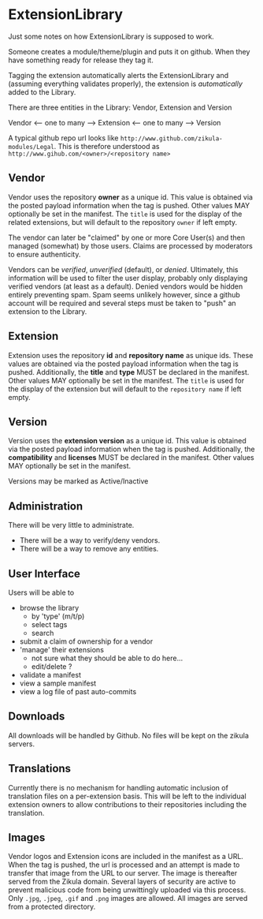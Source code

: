 ExtensionLibrary
================

Just some notes on how ExtensionLibrary is supposed to work.

Someone creates a module/theme/plugin and puts it on github. When they have something ready for release they tag it.

Tagging the extension automatically alerts the ExtensionLibrary and (assuming everything validates properly), the
extension is *automatically* added to the Library.

There are three entities in the Library: Vendor, Extension and Version

Vendor <-- one to many --> Extension <-- one to many --> Version

A typical github repo url looks like `http://www.github.com/zikula-modules/Legal`. This is therefore understood as
`http://www.gihub.com/<owner>/<repository name>`

Vendor
------
Vendor uses the repository **owner** as a unique id. This value is obtained via the posted payload information when
the tag is pushed. Other values MAY optionally be set in the manifest. The `title` is used for the display of the
related extensions, but will default to the repository `owner` if left empty.

The vendor can later be "claimed" by one or more Core User(s) and then managed (somewhat) by those users. Claims are
processed by moderators to ensure authenticity.

Vendors can be *verified*, *unverified* (default), or *denied*. Ultimately, this information will be used to filter
the user display, probably only displaying verified vendors (at least as a default). Denied vendors would be hidden
entirely preventing spam. Spam seems unlikely however, since a github account will be required and several steps must
be taken to "push" an extension to the Library.

Extension
---------
Extension uses the repository **id** and **repository name** as unique ids. These values are obtained via the posted
payload information when the tag is pushed. Additionally, the **title** and **type** MUST be declared in the manifest.
Other values MAY optionally be set in the manifest. The `title` is used for the display of the extension but will
default to the `repository name` if left empty.

Version
-------
Version uses the **extension version** as a unique id. This value is obtained via the posted payload information when
the tag is pushed. Additionally, the **compatibility** and **licenses** MUST be declared in the manifest. Other values
MAY optionally be set in the manifest.

Versions may be marked as Active/Inactive


Administration
--------------
There will be very little to administrate.
 - There will be a way to verify/deny vendors.
 - There will be a way to remove any entities.

User Interface
--------------
Users will be able to
 - browse the library
   - by 'type' (m/t/p)
   - select tags
   - search
 - submit a claim of ownership for a vendor
 - 'manage' their extensions
   - not sure what they should be able to do here...
   - edit/delete ?
 - validate a manifest
 - view a sample manifest
 - view a log file of past auto-commits


Downloads
---------
All downloads will be handled by Github. No files will be kept on the zikula servers.


Translations
------------
Currently there is no mechanism for handling automatic inclusion of translation files on a per-extension basis.
This will be left to the individual extension owners to allow contributions to their repositories including the
translation.


Images
------
Vendor logos and Extension icons are included in the manifest as a URL. When the tag is pushed, the url is processed
and an attempt is made to transfer that image from the URL to our server. The image is thereafter served from the
Zikula domain. Several layers of security are active to prevent malicious code from being unwittingly uploaded via this
process. Only `.jpg`, `.jpeg`, `.gif` and `.png` images are allowed. All images are served from a protected directory.